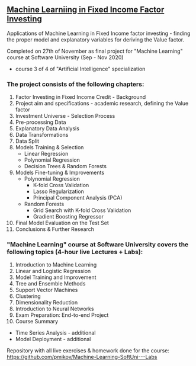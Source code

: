 ## [Machine Learniing in Fixed Income Factor Investing](https://github.com/pmikov/ML-in-Fixed-Income-Factor-Investing/blob/main/ML%20in%20FI%20Factor%20Investing.ipynb)
Applications of Machine Learning in Fixed Income factor investing - finding the proper model and explanatory variables for deriving the Value factor.

Completed on 27th of November as final project for "Machine Learning" course at Software University (Sep - Nov 2020)
- course 3 of 4 of "Artificial Intelligence" specialization

### The project consists of the following chapters:
1. Factor Investing in Fixed Income Credit - Background
2. Project aim and specifications - academic research, defining the Value factor
3. Investment Universe - Selection Process
4. Pre-processing Data
5. Explanatory Data Analysis
6. Data Transformations
7. Data Split
8. Models Training & Selection
   - Linear Regression
   - Polynomial Regression
   - Decision Trees & Random Forests
9. Models Fine-tuning & Improvements
   - Polynomial Regression
       - K-fold Cross Validation
       - Lasso Regularization
       - Principal Component Analysis (PCA)
    - Random Forests
      - Grid Search with K-fold Cross Validation
      - Gradient Boosting Regressor
10. Final Model Evaluation on the Test Set
11. Conclusions & Further Research

### "Machine Learning" course at Software University covers the following topics (4-hour live Lectures + Labs):

1. Introduction to Machine Learning
2. Linear and Logistic Regression
3. Model Training and Improvement
4. Tree and Ensemble Methods
5. Support Vector Machines
6. Clustering
7. Dimensionality Reduction
8. Introduction to Neural Networks
9. Exam Preparation: End-to-end Project
10. Course Summary

- Time Series Analysis - additional
- Model Deployment - additional

Repository with all live exercises & homework done for the course: https://github.com/pmikov/Machine-Learning-SoftUni---Labs
